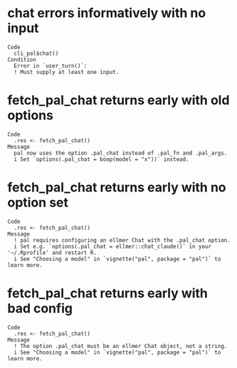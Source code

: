 # chat errors informatively with no input

    Code
      cli_pal$chat()
    Condition
      Error in `user_turn()`:
      ! Must supply at least one input.

# fetch_pal_chat returns early with old options

    Code
      .res <- fetch_pal_chat()
    Message
      pal now uses the option .pal_chat instead of .pal_fn and .pal_args.
      i Set `options(.pal_chat = boop(model = "x"))` instead.

# fetch_pal_chat returns early with no option set

    Code
      .res <- fetch_pal_chat()
    Message
      ! pal requires configuring an ellmer Chat with the .pal_chat option.
      i Set e.g. `options(.pal_chat = ellmer::chat_claude()` in your '~/.Rprofile' and restart R.
      i See "Choosing a model" in `vignette("pal", package = "pal")` to learn more.

# fetch_pal_chat returns early with bad config

    Code
      .res <- fetch_pal_chat()
    Message
      ! The option .pal_chat must be an ellmer Chat object, not a string.
      i See "Choosing a model" in `vignette("pal", package = "pal")` to learn more.

